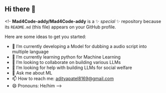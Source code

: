 ## Hi there 👋

<!-
**Mad4Code-addy/Mad4Code-addy** is a ✨ _special_ ✨ repository because its `README.md` (this file) appears on your GitHub profile.

Here are some ideas to get you started:

- 🔭 I’m currently developing a Model for dubbing a audio script into multiple language 
- 🌱 I’m currently learning python for Machine Learning 
- 👯 I’m looking to collaborate on building various LLMs
- 🤔 I’m looking for help with building LLMs for social welfare
- 💬 Ask me about ML
- 📫 How to reach me: adityapatel8169@gmail.com
- 😄 Pronouns: He/him
-->
